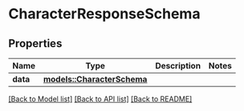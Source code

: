 # CharacterResponseSchema

## Properties

Name | Type | Description | Notes
------------ | ------------- | ------------- | -------------
**data** | [**models::CharacterSchema**](CharacterSchema.md) |  | 

[[Back to Model list]](../README.md#documentation-for-models) [[Back to API list]](../README.md#documentation-for-api-endpoints) [[Back to README]](../README.md)


